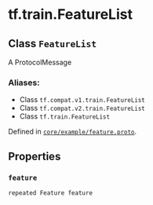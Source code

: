 <div itemscope itemtype="http://developers.google.com/ReferenceObject">
<meta itemprop="name" content="tf.train.FeatureList" />
<meta itemprop="path" content="Stable" />
<meta itemprop="property" content="feature"/>
</div>

# tf.train.FeatureList

## Class `FeatureList`

A ProtocolMessage



### Aliases:

* Class `tf.compat.v1.train.FeatureList`
* Class `tf.compat.v2.train.FeatureList`
* Class `tf.train.FeatureList`



Defined in [`core/example/feature.proto`](/code/stable/tensorflow/core/example/feature.proto).

<!-- Placeholder for "Used in" -->


## Properties

<h3 id="feature"><code>feature</code></h3>

`repeated Feature feature`




